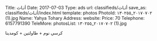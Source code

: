 Title:          أثـاث
Date:           2017-07-03
Type:           ads
url:            classifieds/أثـاث
save_as:        classifieds/أثـاث/index.html
template:       photos
PhotoId:	٢٠١٧٠٧٠٢_١٣٠٢٥٥ (1).jpg
Name:           Yahya Tohary
Address:
website:
Price:          70
Telephone:      6157791390
TeleMore:
photosList:	٢٠١٧٠٧٠٢_١٣٠٢٥٥ (1).jpg

كرسي نوم + طاولتين + كومدينا

